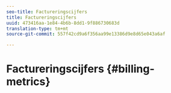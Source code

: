 ```yaml
---
seo-title: Factureringscijfers
title: Factureringscijfers
uuid: 473416aa-1e84-4b6b-8dd1-9f886730683d
translation-type: tm+mt
source-git-commit: 557f42cd9a6f356aa99e13386d9e8d65e043a6af

---
```



# Factureringscijfers {#billing-metrics}
